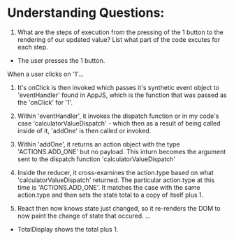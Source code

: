 # Understanding Questions:
1. What are the steps of execution from the pressing of the 1 button to the rendering of our updated value? List what part of the code excutes for each step.
* The user presses the 1 button.


When a user clicks on '1'... 

1. It's onClick is then invoked which passes it's synthetic event object to 'eventHandler' found in AppJS, which is the function that was passed as the 'onClick' for '1'.

2. Within 'eventHandler', it invokes the dispatch function or in my code's case 'calculatorValueDispatch' - which then as a result of being called inside of it, 'addOne' is then called or invoked.

3. Within 'addOne', it returns an action object with the type 'ACTIONS.ADD_ONE' but no payload. This inturn becomes the argument sent to the dispatch function 'calculatorValueDispatch'

4. Inside the reducer, it cross-examines the action.type based on what 'calculatorValueDispatch' returned. The particular action.type at this time is 'ACTIONS.ADD_ONE'. It matches the case with the same action.type and then sets the state total to a copy of itself plus 1.

5. React then now knows state just changed, so it re-renders the DOM to now paint the change of state that occured. 
...

* TotalDisplay shows the total plus 1.
